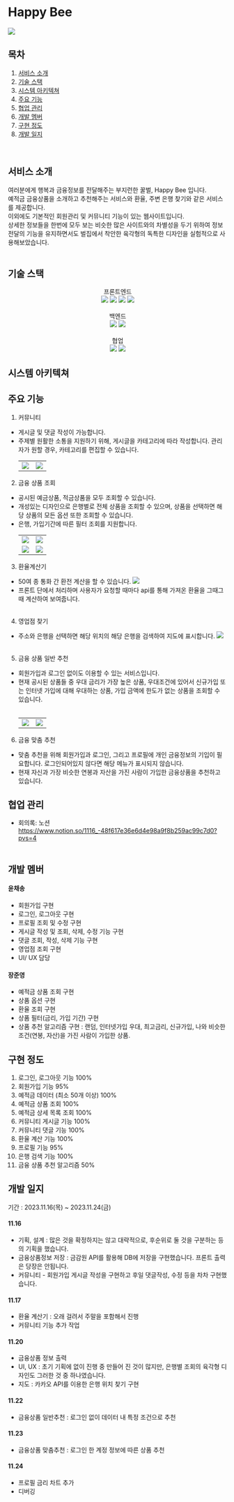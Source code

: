 # Happy Bee

<img src="./readme_assets/메인화면.png">

## 목차

1. [서비스 소개](#1)
2. [기술 스택](#2)
3. [시스템 아키텍쳐](#3)
4. [주요 기능](#4)
5. [협업 관리](#5)
6. [개발 멤버](#6)
7. [구현 정도](#7)
8. [개발 일지](#8)

<br>

<div id="1"></div>

## 서비스 소개

여러분에게 행복과 금융정보를 전달해주는 부지런한 꿀벌, Happy Bee 입니다.
<br>
예적금 금융상품을 소개하고 추천해주는 서비스와 환율, 주변 은행 찾기와 같은 서비스를 제공합니다.<br>
이외에도 기본적인 회원관리 및 커뮤니티 기능이 있는 웹사이트입니다.
<br>
상세한 정보들을 한번에 모두 보는 비슷한 많은 사이트와의 차별성을 두기 위하여 정보전달의 기능을 유지하면서도 벌집에서 착안한 육각형의 독특한 디자인을 실험적으로 사용해보았습니다.
<br>
<br>

<div id="2"></div>

## 기술 스택

<div align=center>
<div>프론트엔드</div>
<img src="https://img.shields.io/badge/html5-E34F26?style=for-the-badge&logo=html5&logoColor=white"> <img src="https://img.shields.io/badge/css-1572B6?style=for-the-badge&logo=css3&logoColor=white"> <img src="https://img.shields.io/badge/javascript-F7DF1E?style=for-the-badge&logo=javascript&logoColor=black">
<img src="https://img.shields.io/badge/vue.js-4FC08D?style=for-the-badge&logo=vue.js&logoColor=white">
<br>
<br>
<div>백엔드</div>
<img src="https://img.shields.io/badge/python-3776AB?style=for-the-badge&logo=python&logoColor=white">
 <img src="https://img.shields.io/badge/django-092E20?style=for-the-badge&logo=django&logoColor=white">
<br>
<br>
<div>협업</div>
<img src="https://img.shields.io/badge/github-181717?style=for-the-badge&logo=github&logoColor=white">
<img src="https://img.shields.io/badge/git-F05032?style=for-the-badge&logo=git&logoColor=white">
</div>

<div id="3"></div>

## 시스템 아키텍쳐

<div id="4"></div>

## 주요 기능

1. 커뮤니티

- 게시글 및 댓글 작성이 가능합니다.
- 주제별 원활한 소통을 지원하기 위해, 게시글을 카테고리에 따라 작성합니다. 관리자가 원할 경우, 카테고리를 편집할 수 있습니다.
  <table>
    <tr>
      <td><img src="./readme_assets/게시판.png"></td>
      <td><img src="./readme_assets/게시판2.png"></td>
    </tr>
  </table>

2. 금융 상품 조회

- 공시된 예금상품, 적금상품을 모두 조회할 수 있습니다.
- 개성있는 디자인으로 은행별로 전체 상품을 조회할 수 있으며, 상품을 선택하면 해당 상품의 모든 옵션 또한 조회할 수 있습니다.
- 은행, 가입기간에 따른 필터 조회를 지원합니다.
  <table>
    <tr>
      <td><img src="./readme_assets/예금조회.png"></td>
      <td><img src="./readme_assets/적금조회.png"></td>
    </tr>
    <tr>
    <td><img src="./readme_assets/예금필터.png"></td>
    <td><img src="./readme_assets/적금필터.png"></td>
    </tr>
  </table>

3. 환율계산기

- 50여 종 통화 간 환전 계산을 할 수 있습니다.
  <img src="./readme_assets/환율계산기.png">
- 프론트 단에서 처리하며 사용자가 요청할 때마다 api를 통해 가져온 환율을 그때그때 계산하여 보여줍니다.
  <br>
  <br>

4. 영업점 찾기

- 주소와 은행을 선택하면 해당 위치의 해당 은행을 검색하여 지도에 표시합니다.
  <img src="./readme_assets/영업점 찾기.png">
  <br>
  <br>

5. 금융 상품 일반 추천

- 회원가입과 로그인 없이도 이용할 수 있는 서비스입니다.
- 현재 공시된 상품들 중 우대 금리가 가장 높은 상품, 우대조건에 있어서 신규가입 또는 인터넷 가입에 대해 우대하는 상품, 가입 금액에 한도가 없는 상품을 조회할 수 있습니다.
  <br>
  <br>
  <table>
    <tr>
      <td><img src="./readme_assets/예금일반추천.png"></td>
      <td><img src="./readme_assets/적금일반추천.png"></td>
    </tr>
  </table>

6. 금융 맞춤 추천

- 맞춤 추천을 위해 회원가입과 로그인, 그리고 프로필에 개인 금융정보의 기입이 필요합니다. 로그인되어있지 않다면 해당 메뉴가 표시되지 않습니다.
- 현재 자신과 가장 비슷한 연봉과 자산을 가진 사람이 가입한 금융상품을 추천하고 있습니다.

<div id="5"></div>

## 협업 관리

- 회의록: 노션
  https://www.notion.so/1116_-48f617e36e6d4e98a9f8b259ac99c7d0?pvs=4
  <br>
  <br>

<div id="6"></div>

## 개발 멤버

#### 윤채송

- 회원가입 구현
- 로그인, 로그아웃 구현
- 프로필 조회 및 수정 구현
- 게시글 작성 및 조회, 삭제, 수정 기능 구현
- 댓글 조회, 작성, 삭제 기능 구현
- 영업점 조회 구현
- UI/ UX 담당

#### 장준영

- 예적금 상품 조회 구현
- 상품 옵션 구현
- 환율 조회 구현
- 상품 필터(금리, 가입 기간) 구현
- 상품 추천 알고리즘 구현 : 랜덤, 인터넷가입 우대, 최고금리, 신규가입, 나와 비슷한 조건(연봉, 자산)을 가진 사람이 가입한 상품.

<div id="7"></div>

## 구현 정도

1. 로그인, 로그아웃 기능 100%
2. 회원가입 기능 95%
3. 예적금 데이터 (최소 50개 이상) 100%
4. 예적금 상품 조회 100%
5. 예적금 상세 목록 조회 100%
6. 커뮤니티 게시글 기능 100%
7. 커뮤니티 댓글 기능 100%
8. 환율 계산 기능 100%
9. 프로필 기능 95%
10. 은행 검색 기능 100%
11. 금융 상품 추천 알고리즘 50%

<div id=8></div>

## 개발 일지

기간 : 2023.11.16(목) ~ 2023.11.24(금)

#### 11.16

- 기획, 설계 : 많은 것을 확정하지는 않고 대략적으로, 후순위로 둘 것을 구분하는 등의 기획을 했습니다.
- 금융상품정보 저장 : 금감원 API를 활용해 DB에 저장을 구현했습니다. 프론트 출력은 당장은 안됩니다.
- 커뮤니티 - 회원가입 게시글 작성을 구현하고 후일 댓글작성, 수정 등을 차차 구현했습니다.

#### 11.17

- 환율 계산기 : 오래 걸려서 주말을 포함해서 진행
- 커뮤니티 기능 추가 작업

#### 11.20

- 금융상품 정보 출력
- UI, UX : 초기 기획에 없이 진행 중 만들어 진 것이 많지만, 은행별 조회의 육각형 디자인도 그러한 것 중 하나였습니다.
- 지도 : 카카오 API를 이용한 은행 위치 찾기 구현

#### 11.22

- 금융상품 일반추천 : 로그인 없이 데이터 내 특정 조건으로 추천

#### 11.23

- 금융상품 맞춤추천 : 로그인 한 계정 정보에 따른 상품 추천

#### 11.24

- 프로필 금리 차트 추가
- 디버깅

